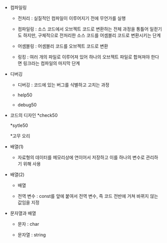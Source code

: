 * 컴파일링
    * 전처리 : 실질적인 컴파일이 이루어지기 전에 무언가를 실행
    
    * 컴파일링 : 소스 코드에서 오브젝트 코드로 변환하는 전체 과정을 통틀어 일컫기도 하지만, 구체적으로 전처리한 소스 코드를 어셈블리 코드로 변환시키는 단계
    
    * 어셈블링 : 어셈블리 코드를 오브젝트 코드로 변환
    
    * 링킹 :  여러 개의 파일로 이루어져 있어 하나의 오브젝트 파일로 합쳐져야 한다면 링크라는 컴파일의 마지막 단계

* 디버깅
    * 디버깅 : 코드에 있는 버그를 식별하고 고치는 과정
    
    * help50
    
    * debug50

* 코드의 디자인
    *check50
    
    *sytle50
    
    *고무 오리

* 배열(1)
    * 자료형의 데이터를 메모리상에 연이어서 저장하고 이를 하나의 변수로 관리하기 위해 사용

* 배열(2)
    * 배열
    
    * 전역 변수 : const를 앞에 붙여서 전역 변수, 즉 코드 전반에 거쳐 바뀌지 않는 값임을 지정

* 문자열과 배열
    * 문자 : char

    * 문자열 : string
